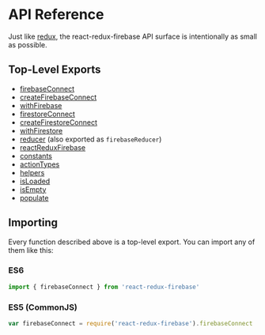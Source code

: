 # API Reference

Just like [redux](http://redux.js.org/docs/api/index.html), the react-redux-firebase API surface is intentionally as small as possible.

## Top-Level Exports
* [firebaseConnect](/docs/api/firebaseConnect.md#firebaseconnect)
* [createFirebaseConnect](/docs/api/firebaseConnect.md#createfirebaseconnect)
* [withFirebase](/docs/api/withFirebase.md)
* [firestoreConnect](/docs/api/firestoreConnect.md#firebaseconnect)
* [createFirestoreConnect](/docs/api/firestoreConnect.md#createfirestoreconnect)
* [withFirestore](/docs/api/withFirestore.md)
* [reducer](/docs/api/reducer.md) (also exported as `firebaseReducer`)
* [reactReduxFirebase](/docs/api/enhancer.md)
* [constants](/docs/api/constants.md)
* [actionTypes](/docs/api/constants.md)
* [helpers](/docs/api/helpers.md)
* [isLoaded](/docs/api/helpers.md#isLoaded)
* [isEmpty](/docs/api/helpers.md#isEmpty)
* [populate](/docs/api/helpers.md#populate)

## Importing

Every function described above is a top-level export. You can import any of them like this:

### ES6
```js
import { firebaseConnect } from 'react-redux-firebase'
```

### ES5 (CommonJS)
```js
var firebaseConnect = require('react-redux-firebase').firebaseConnect
```
